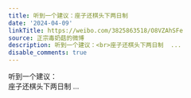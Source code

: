 ```yaml
---
title: 听到一个建议：座子还棋头下两日制
date: '2024-04-09'
linkTitle: https://weibo.com/3825863518/O8VZAhSFe
source: 正宗毒奶菇的微博
description: 听到一个建议：<br>座子还棋头下两日制  ...
disable_comments: true
---
```

听到一个建议：<br>座子还棋头下两日制  ...
